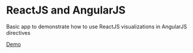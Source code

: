 # ReactJS and AngularJS
Basic app to demonstrate how to use ReactJS visualizations in AngularJS directives

<a href='http://platzi-reactangular.gweb.io/' target="_blank">Demo</a>